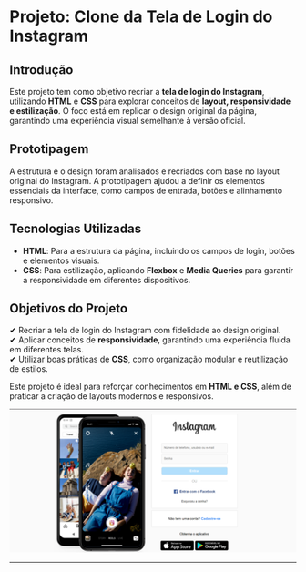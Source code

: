 # **Projeto: Clone da Tela de Login do Instagram**

## Introdução  
Este projeto tem como objetivo recriar a **tela de login do Instagram**, utilizando **HTML** e **CSS** para explorar conceitos de **layout, responsividade e estilização**. O foco está em replicar o design original da página, garantindo uma experiência visual semelhante à versão oficial.

## Prototipagem  
A estrutura e o design foram analisados e recriados com base no layout original do Instagram. A prototipagem ajudou a definir os elementos essenciais da interface, como campos de entrada, botões e alinhamento responsivo.

## Tecnologias Utilizadas  
- **HTML**: Para a estrutura da página, incluindo os campos de login, botões e elementos visuais.  
- **CSS**: Para estilização, aplicando **Flexbox** e **Media Queries** para garantir a responsividade em diferentes dispositivos.  

## Objetivos do Projeto  
✔ Recriar a tela de login do Instagram com fidelidade ao design original.  
✔ Aplicar conceitos de **responsividade**, garantindo uma experiência fluida em diferentes telas.  
✔ Utilizar boas práticas de **CSS**, como organização modular e reutilização de estilos.  

Este projeto é ideal para reforçar conhecimentos em **HTML e CSS**, além de praticar a criação de layouts modernos e responsivos.

![alt text](./Images/image.png)

---
